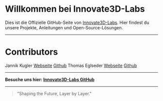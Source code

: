 # Willkommen bei Innovate3D-Labs

Dies ist die Offizielle GitHub-Seite von [Innovate3D-Labs](https://innovate3d-labs.de). Hier findest du unsere Projekte, Anleitungen und Open-Source-Lösungen.

---
# Contributors

Jannik Kugler [Webseite](https://chill-zone.xyz) [Github](https://github.com/EinsPommes) 
Thomas Eglseder [Webseite](https://www.typtech.de) [Github](https://github.com/TypTech) 

---


**Besuche uns hier: [Innovate3D-Labs GitHub](https://github.com/Innovate3D-Labs)**

---

> "Shaping the Future, Layer by Layer."
